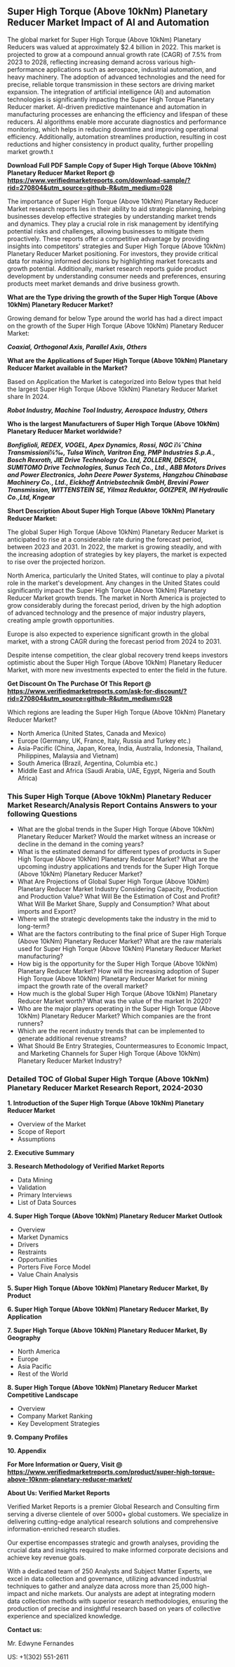 <h2>Super High Torque (Above 10kNm) Planetary Reducer Market Impact of AI and Automation</h2>The global market for Super High Torque (Above 10kNm) Planetary Reducers was valued at approximately $2.4 billion in 2022. This market is projected to grow at a compound annual growth rate (CAGR) of 7.5% from 2023 to 2028, reflecting increasing demand across various high-performance applications such as aerospace, industrial automation, and heavy machinery. The adoption of advanced technologies and the need for precise, reliable torque transmission in these sectors are driving market expansion. The integration of artificial intelligence (AI) and automation technologies is significantly impacting the Super High Torque Planetary Reducer market. AI-driven predictive maintenance and automation in manufacturing processes are enhancing the efficiency and lifespan of these reducers. AI algorithms enable more accurate diagnostics and performance monitoring, which helps in reducing downtime and improving operational efficiency. Additionally, automation streamlines production, resulting in cost reductions and higher consistency in product quality, further propelling market growth.t</p><p id="" class=""><strong>Download Full PDF Sample Copy of Super High Torque (Above 10kNm) Planetary Reducer Market Report @ <a href="https://www.verifiedmarketreports.com/download-sample/?rid=270804&utm_source=github-R&utm_medium=028" target="_blank">https://www.verifiedmarketreports.com/download-sample/?rid=270804&utm_source=github-R&utm_medium=028</a></strong></p><p>The importance of&nbsp;Super High Torque (Above 10kNm) Planetary Reducer Market research reports lies in their ability to aid strategic planning, helping businesses develop effective strategies by understanding market trends and dynamics. They play a crucial role in risk management by identifying potential risks and challenges, allowing businesses to mitigate them proactively. These reports offer a competitive advantage by providing insights into competitors' strategies and Super High Torque (Above 10kNm) Planetary Reducer Market positioning. For investors, they provide critical data for making informed decisions by highlighting market forecasts and growth potential. Additionally, market research reports guide product development by understanding consumer needs and preferences, ensuring products meet market demands and drive business growth.</p><p><strong>What are the&nbsp;Type driving the growth of the Super High Torque (Above 10kNm) Planetary Reducer Market?</strong></p><p id="" class="">Growing demand for below Type around the world has had a direct impact on the growth of the Super High Torque (Above 10kNm) Planetary Reducer Market:</p><em><strong>Coaxial, Orthogonal Axis, Parallel Axis, Others</strong></em></p><strong>What are the&nbsp;Applications&nbsp;of Super High Torque (Above 10kNm) Planetary Reducer Market available in the Market?</strong></p><p id="" class="">Based on Application the Market is categorized into Below types that held the largest Super High Torque (Above 10kNm) Planetary Reducer Market share In 2024.</p><em><strong>Robot Industry, Machine Tool Industry, Aerospace Industry, Others</strong></em></p><strong>Who is the largest Manufacturers of Super High Torque (Above 10kNm) Planetary Reducer Market worldwide?</strong></p><p><em><strong>Bonfiglioli, REDEX, VOGEL, Apex Dynamics, Rossi, NGC ï¼ˆChina Transmissionï¼‰, Tulsa Winch, Varitron Eng, PMP Industries S.p.A., Bosch Rexroth, JIE Drive Technology Co. Ltd, ZOLLERN, DESCH, SUMITOMO Drive Technologies, Sunus Tech Co., Ltd., ABB Motors Drives and Power Electronics, John Deere Power Systems, Hangzhou Chinabase Machinery Co., Ltd., Eickhoff Antriebstechnik GmbH, Brevini Power Transmission, WITTENSTEIN SE, Yilmaz Reduktor, GOIZPER, INI Hydraulic Co.,Ltd, Kngear</strong></em></p><p id="" class=""><strong>Short Description About Super High Torque (Above 10kNm) Planetary Reducer Market:</strong></p><p>The global Super High Torque (Above 10kNm) Planetary Reducer Market is anticipated to rise at a considerable rate during the forecast period, between 2023 and 2031. In 2022, the market is growing steadily, and with the increasing adoption of strategies by key players, the market is expected to rise over the projected horizon.</p><p>North America, particularly the United States, will continue to play a pivotal role in the market's development. Any changes in the United States could significantly impact the Super High Torque (Above 10kNm) Planetary Reducer Market growth trends. The market in North America is projected to grow considerably during the forecast period, driven by the high adoption of advanced technology and the presence of major industry players, creating ample growth opportunities.</p><p>Europe is also expected to experience significant growth in the global market, with a strong CAGR during the forecast period from 2024 to 2031.</p><p>Despite intense competition, the clear global recovery trend keeps investors optimistic about the Super High Torque (Above 10kNm) Planetary Reducer Market, with more new investments expected to enter the field in the future.</p><p id="" class=""><strong>Get Discount On The Purchase Of This Report @ <a href="https://www.verifiedmarketreports.com/ask-for-discount/?rid=270804&utm_source=github-R&utm_medium=028" target="_blank">https://www.verifiedmarketreports.com/ask-for-discount/?rid=270804&utm_source=github-R&utm_medium=028</a></strong></p>Which regions are leading the Super High Torque (Above 10kNm) Planetary Reducer Market?</p><ul><li>North America (United States, Canada and Mexico)</li><li>Europe (Germany, UK, France, Italy, Russia and Turkey etc.)</li><li>Asia-Pacific (China, Japan, Korea, India, Australia, Indonesia, Thailand, Philippines, Malaysia and Vietnam)</li><li>South America (Brazil, Argentina, Columbia etc.)</li><li>Middle East and Africa (Saudi Arabia, UAE, Egypt, Nigeria and South Africa)</li></ul><h3 id="" class="">This Super High Torque (Above 10kNm) Planetary Reducer Market Research/Analysis Report Contains Answers to your following Questions</h3><ul><li>What are the global trends in the Super High Torque (Above 10kNm) Planetary Reducer Market? Would the market witness an increase or decline in the demand in the coming years?</li><li>What is the estimated demand for different types of products in Super High Torque (Above 10kNm) Planetary Reducer Market? What are the upcoming industry applications and trends for the Super High Torque (Above 10kNm) Planetary Reducer Market?</li><li>What Are Projections of Global Super High Torque (Above 10kNm) Planetary Reducer Market Industry Considering Capacity, Production and Production Value? What Will Be the Estimation of Cost and Profit? What Will Be Market Share, Supply and Consumption? What about imports and Export?</li><li>Where will the strategic developments take the industry in the mid to long-term?</li><li>What are the factors contributing to the final price of Super High Torque (Above 10kNm) Planetary Reducer Market? What are the raw materials used for Super High Torque (Above 10kNm) Planetary Reducer Market manufacturing?</li><li>How big is the opportunity for the Super High Torque (Above 10kNm) Planetary Reducer Market? How will the increasing adoption of Super High Torque (Above 10kNm) Planetary Reducer Market for mining impact the growth rate of the overall market?</li><li>How much is the global Super High Torque (Above 10kNm) Planetary Reducer Market worth? What was the value of the market In 2020?</li><li>Who are the major players operating in the Super High Torque (Above 10kNm) Planetary Reducer Market? Which companies are the front runners?</li><li>Which are the recent industry trends that can be implemented to generate additional revenue streams?</li><li>What Should Be Entry Strategies, Countermeasures to Economic Impact, and Marketing Channels for Super High Torque (Above 10kNm) Planetary Reducer Market Industry?</li></ul><h3 id="" class="">Detailed TOC of Global Super High Torque (Above 10kNm) Planetary Reducer Market Research Report, 2024-2030</h3><p id="" class=""><strong>1. Introduction of the Super High Torque (Above 10kNm) Planetary Reducer Market</strong></p><ul><li>Overview of the Market</li><li>Scope of Report</li><li>Assumptions</li></ul><p id="" class=""><strong>2. Executive Summary</strong></p><p id="" class=""><strong>3. Research Methodology of Verified Market Reports</strong></p><ul><li>Data Mining</li><li>Validation</li><li>Primary Interviews</li><li>List of Data Sources</li></ul><p id="" class=""><strong>4. Super High Torque (Above 10kNm) Planetary Reducer Market Outlook</strong></p><ul><li>Overview</li><li>Market Dynamics</li><li>Drivers</li><li>Restraints</li><li>Opportunities</li><li>Porters Five Force Model</li><li>Value Chain Analysis</li></ul><p id="" class=""><strong>5. Super High Torque (Above 10kNm) Planetary Reducer Market, By Product</strong></p><p id="" class=""><strong>6. Super High Torque (Above 10kNm) Planetary Reducer Market, By Application</strong></p><p id="" class=""><strong>7. Super High Torque (Above 10kNm) Planetary Reducer Market, By Geography</strong></p><ul><li>North America</li><li>Europe</li><li>Asia Pacific</li><li>Rest of the World</li></ul><p id="" class=""><strong>8. Super High Torque (Above 10kNm) Planetary Reducer Market Competitive Landscape</strong></p><ul><li>Overview</li><li>Company Market Ranking</li><li>Key Development Strategies</li></ul><p id="" class=""><strong>9. Company Profiles</strong></p><p id="" class=""><strong>10. Appendix</strong></p><p id="" class=""><strong>For More Information or Query, Visit @ <a href="https://www.verifiedmarketreports.com/product/super-high-torque-above-10knm-planetary-reducer-market/" target="_blank">https://www.verifiedmarketreports.com/product/super-high-torque-above-10knm-planetary-reducer-market/</a></strong></p><p id="" class=""><strong>About Us: Verified Market Reports</strong></p><p id="" class="">Verified Market Reports is a premier Global Research and Consulting firm serving a diverse clientele of over 5000+ global customers. We specialize in delivering cutting-edge analytical research solutions and comprehensive information-enriched research studies.</p><p id="" class="">Our expertise encompasses strategic and growth analyses, providing the crucial data and insights required to make informed corporate decisions and achieve key revenue goals.</p><p id="" class="">With a dedicated team of 250 Analysts and Subject Matter Experts, we excel in data collection and governance, utilizing advanced industrial techniques to gather and analyze data across more than 25,000 high-impact and niche markets. Our analysts are adept at integrating modern data collection methods with superior research methodologies, ensuring the production of precise and insightful research based on years of collective experience and specialized knowledge.</p><p id="" class=""><strong>Contact us:</strong></p><p id="" class="">Mr. Edwyne Fernandes</p><p id="" class="">US: +1(302) 551-2611</p>